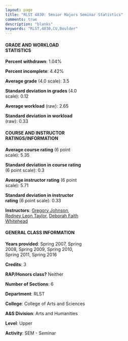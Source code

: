 ```yaml
---
layout: page
title: "RLST 4830: Senior Majors Seminar Statistics"
comments: true
description: "blanks"
keywords: "RLST,4830,CU,Boulder"
---
```

<head>
<script src="https://ajax.googleapis.com/ajax/libs/jquery/2.1.3/jquery.min.js"></script>
<script src="https://dl.dropboxusercontent.com/s/pc42nxpaw1ea4o9/highcharts.js?dl=0"></script>
<!-- <script src="../assets/js/highcharts.js"></script> -->
<style type="text/css">@font-face {
	font-family: "Bebas Neue";
	src: url(https://www.filehosting.org/file/details/544349/BebasNeue Regular.otf) format("opentype");
	}
	h1.Bebas { 
		font-family: "Bebas Neue", Verdana, Tahoma;
	}
</style>
</head>
<body>
	<div id="container" style="float: right; width: 45%; height: 88%; margin-left: 2.5%; margin-right: 2.5%;"></div>
	<script language="JavaScript">
		$(document).ready(function() {
		var chart = {type: 'column'};
		var title = {text: 'Grade Distribution'};
		var xAxis = {categories: ['A','B','C','D','F'],crosshair: true};
		var yAxis = {min: 0,title: {text: 'Percentage'}};
		var tooltip = {headerFormat: '<center><b><span style="font-size:20px">{point.key}</span></b></center>',
		               pointFormat: '<td style="padding:0"><b>{point.y:.1f}%</b></td>',
		               footerFormat: '</table>',shared: true,useHTML: true};
		var plotOptions = {column: {pointPadding: 0.0,borderWidth: 0}};  
		var credits = {enabled: false};var series= [{name: 'Percent',data: [58.37,37.66,2.78,0.0,1.19,]}];
		var json = {};
		json.chart = chart;
		json.title = title;
		json.tooltip = tooltip;
		json.xAxis = xAxis;
		json.yAxis = yAxis;  
		json.series = series;
		json.plotOptions = plotOptions;  
		json.credits = credits;
		$('#container').highcharts(json);
	});
	</script>
</body>
			   
#### GRADE AND WORKLOAD STATISTICS

**Percent withdrawn**: 1.04%

**Percent incomplete**: 4.42%

**Average grade** (4.0 scale): 3.5

**Standard deviation in grades** (4.0 scale): 0.12

**Average workload** (raw): 2.65

**Standard deviation in workload** (raw): 0.33

#### COURSE AND INSTRUCTOR RATINGS/INFORMATION

**Average course rating** (6 point scale): 5.35

**Standard deviation in course rating** (6 point scale): 0.3

**Average instructor rating** (6 point scale): 5.71

**Standard deviation in instructor rating** (6 point scale): 0.33

**Instructors**: <a href='../../instructors/Gregory_Johnson'>Gregory Johnson</a>, <a href='../../instructors/Rodney_Leon_Taylor'>Rodney Leon Taylor</a>, <a href='../../instructors/Deborah_Faith_Whitehead'>Deborah Faith Whitehead</a>

#### GENERAL CLASS INFORMATION

**Years provided**: Spring 2007, Spring 2008, Spring 2009, Spring 2010, Spring 2011, Spring 2016

**Credits**: 3

**RAP/Honors class?** Neither

**Number of Sections**: 6

**Department**: RLST

**College**: College of Arts and Sciences

**A&S Division**: Arts and Humanities

**Level**: Upper

**Activity**: SEM - Seminar
